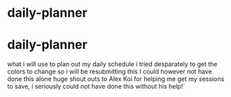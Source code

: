 # daily-planner
# daily-planner
what i will use to plan out my daily schedule
i tried desparately to get the colors to change so i will be resubmitting this
I could however not have done this alone huge shout outs to Alex Koi for helping me get my sessions to save, i seriously could not have done this without his help!`
